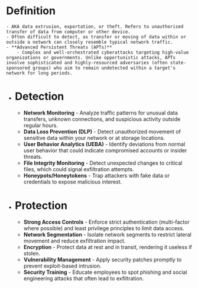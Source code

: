 # Definition
	- AKA data extrusion, exportation, or theft. Refers to unauthorised transfer of data from computer or other device.
	- Often difficult to detect, as transfer or moving of data within or outside a network can closely resemble typical network traffic.
	- **Advanced Persistent Threats (APTs)**
		- Complex and well-orchestrated cyberattacks targeting high-value organizations or governments. Unlike opportunistic attacks, APTs involve sophisticated and highly-resourced adversaries (often state-sponsored groups) who aim to remain undetected within a target's network for long periods.
- # Detection
	- **Network Monitoring** - Analyze traffic patterns for unusual data transfers,
	  unknown connections, and suspicious activity outside regular hours.
	- **Data Loss Prevention (DLP)** - Detect unauthorized movement of sensitive
	  data within your network or at storage locations.
	- **User Behavior Analytics (UEBA)** - Identify deviations from normal user
	  behavior that could indicate compromised accounts or insider threats.
	- **File Integrity Monitoring** - Detect unexpected changes to critical files,
	  which could signal exfiltration attempts.
	- **Honeypots/Honeytokens** - Trap attackers with fake data or credentials to
	  expose malicious interest.
- # Protection
	- **Strong Access Controls** - Enforce strict authentication (multi-factor
	  where possible) and least privilege principles to limit data access.
	- **Network Segmentation** - Isolate network segments to restrict lateral
	  movement and reduce exfiltration impact.
	- **Encryption** - Protect data at rest and in transit, rendering it useless if
	  stolen.
	- **Vulnerability Management** - Apply security patches promptly to prevent
	  exploit-based intrusion.
	- **Security Training** - Educate employees to spot phishing and social
	  engineering attacks that often lead to exfiltration.